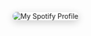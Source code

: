 <div align="center" style="margin-bottom: 20px;"> <a href="https://spotify-github-profile.kittinanx.com/api/view?uid=fj1ee0nunvp8jwi0rp245i5ee&redirect=true" target="_blank" rel="noopener noreferrer" style="display: inline-block; text-decoration: none;">
    <img src="https://spotify-github-profile.kittinanx.com/api/view?uid=fj1ee0nunvp8jwi0rp245i5ee&cover_image=true&theme=default&show_offline=true&background_color=121212&interchange=true&bar_color=53b14f&bar_color_cover=false" alt="My Spotify Profile" style="border-radius: 8px; box-shadow: 0 4px 15px rgba(0, 0, 0, 0.2); transition: transform 0.3s ease, box-shadow 0.3s ease;" onmouseover="this.style.transform='scale(1.03)'; this.style.boxShadow='0 6px 20px rgba(0,0,0,0.3)';" onmouseout="this.style.transform='scale(1)'; this.style.boxShadow='0 4px 15px rgba(0,0,0,0.2)';">
  </a>
</div>

<!--
<div align="center">
  <img src="https://github.com/user-attachments/assets/2fbed666-2726-4494-91fa-0497743a9d55" 
       alt="Screenshot (1360)" 
       style="width:70%; max-width: 600px; /* Added max-width for better control on large screens */
              height:auto; 
              border-radius: 8px; 
              box-shadow: 0 4px 15px rgba(0, 0, 0, 0.2); 
              transition: transform 0.3s ease, box-shadow 0.3s ease;" 
       onmouseover="this.style.transform='scale(1.03)'; this.style.boxShadow='0 6px 20px rgba(0,0,0,0.3)';" 
       onmouseout="this.style.transform='scale(1)'; this.style.boxShadow='0 4px 15px rgba(0,0,0,0.2)';"/>
</div>
-->
